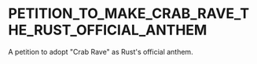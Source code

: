 # PETITION_TO_MAKE_CRAB_RAVE_THE_RUST_OFFICIAL_ANTHEM
A petition to adopt "Crab Rave" as Rust's official anthem.
